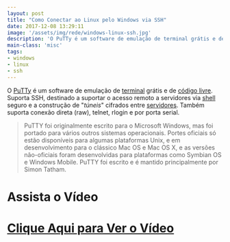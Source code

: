```yaml
---
layout: post
title: "Como Conectar ao Linux pelo Windows via SSH"
date: 2017-12-08 13:29:11
image: '/assets/img/rede/windows-linux-ssh.jpg'
description: 'O PuTTy é um software de emulação de terminal grátis e de código livre. Suporta SSH, destinado a suportar o acesso remoto a servidores via shell seguro e a construção de túneis cifrados entre servidores.'
main-class: 'misc'
tags:
- windows
- linux
- ssh
---
```


O [PuTTy](http://www.putty.org/) é um software de emulação de [terminal](http://terminalroot.com.br/tags/#terminal) grátis e de [código livre](http://terminalroot.com.br/tags/#softwarelivre). Suporta SSH, destinado a suportar o acesso remoto a servidores via [shell](http://terminalroot.com.br/shell) seguro e a construção de "_túneis_" cifrados entre [servidores](http://terminalroot.com.br/tags/#servidores). Também suporta conexão direta (raw), telnet, rlogin e por porta serial.

> PuTTY foi originalmente escrito para o Microsoft Windows, mas foi portado para vários outros sistemas operacionais. Portes oficiais só estão disponíveis para algumas plataformas Unix, e em desenvolvimento para o clássico Mac OS e Mac OS X, e as versões não-oficiais foram desenvolvidas para plataformas como Symbian OS e Windows Mobile. PuTTY foi escrito e é mantido principalmente por Simon Tatham.

# Assista o Vídeo

# [Clique Aqui para Ver o Vídeo](https://www.youtube.com/watch?v=EFHOhJggE4I)


<script async src="https://pagead2.googlesyndication.com/pagead/js/adsbygoogle.js"></script>

<!-- Informat -->
<ins class="adsbygoogle"
 style="display:block"
 data-ad-client="ca-pub-2838251107855362"
 data-ad-slot="2327980059"
 data-ad-format="auto"
 data-full-width-responsive="true"></ins>

<script>
(adsbygoogle = window.adsbygoogle || []).push({});
</script>

